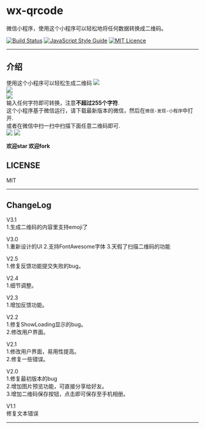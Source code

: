 # wx-qrcode

微信小程序，使用这个小程序可以轻松地将任何数据转换成二维码。<br>

[![Build Status](https://travis-ci.org/guangxuan126/wx-qrcode.svg?branch=master)](https://travis-ci.org/guangxuan126/wx-qrcode)
[![JavaScript Style Guide](https://img.shields.io/badge/code_style-standard-brightgreen.svg)](https://standardjs.com)
[![MIT Licence](https://badges.frapsoft.com/os/mit/mit.svg?v=103)](https://opensource.org/licenses/mit-license.php)

---
## 介绍

使用这个小程序可以轻松生成二维码
![](https://images.gxuann.cn/github/intro_2.png)<br>
![](https://images.gxuann.cn/github/intro_2.png)<br>
![](https://images.gxuann.cn/github/intro_3.png)<br>
输入任何字符即可转换，注意**不超过255个字符**.<br>
这个小程序基于微信运行，请下载最新版本的微信，然后在`微信-发现-小程序`中打开.<br>
或者在微信中扫一扫中扫描下面任意二维码即可.<br>
![](https://images.gxuann.cn/archives/gh_db3301df811e_258.jpg)
![](https://images.gxuann.cn/archives/gh_db3301df811e_258_normal.jpg)
<br>

**欢迎star 欢迎fork**

## LICENSE
MIT

---
## ChangeLog

V3.1<br>
1.生成二维码的内容里支持emoji了<br>

V3.0<br>
1.重新设计的UI
2.支持FontAwesome字体
3.天假了扫描二维码的功能<br>

V2.5<br>
1.修复反馈功能提交失败的bug。<br>

V2.4<br>
1.细节调整。<br>

V2.3<br>
1.增加反馈功能。<br>

V2.2<br>
1.修复ShowLoading显示的bug。<br>
2.修改用户界面。<br>

V2.1<br>
1.修改用户界面，易用性提高。<br>
2.修复一些错误。<br>

V2.0<br>
1.修复最初版本的bug<br>
2.增加图片预览功能，可直接分享给好友。<br>
3.增加二维码保存按钮，点击即可保存至手机相册。

V1.1<br>
修复文本错误

---

